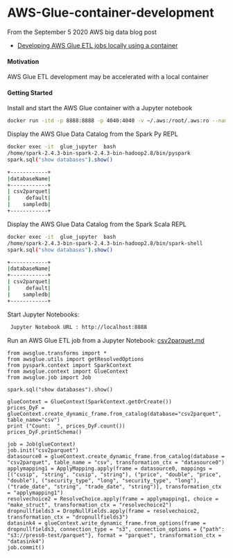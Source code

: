 # AWS-Glue-container-development

From the September 5 2020 AWS big data blog post 
 - [Developing AWS Glue ETL jobs locally using a container](https://aws.amazon.com/blogs/big-data/developing-aws-glue-etl-jobs-locally-using-a-container)

#### Motivation
AWS Glue ETL development may be accelerated with a local container 

#### Getting Started
Install and start the AWS Glue container with a Jupyter notebook 
```bash
docker run -itd -p 8888:8888 -p 4040:4040 -v ~/.aws:/root/.aws:ro --name glue_jupyter amazon/aws-glue-libs:glue_libs_1.0.0_image_01 /home/jupyter/jupyter_start.sh
```

Display the AWS Glue Data Catalog from the Spark Py REPL  
```bash
docker exec -it  glue_jupyter  bash
/home/spark-2.4.3-bin-spark-2.4.3-bin-hadoop2.8/bin/pyspark
spark.sql("show databases").show()

+------------+
|databaseName|
+------------+
| csv2parquet|
|     default|
|    sampledb|
+------------+
```

Display the AWS Glue Data Catalog from the Spark Scala REPL
```bash
docker exec -it  glue_jupyter  bash
/home/spark-2.4.3-bin-spark-2.4.3-bin-hadoop2.8/bin/spark-shell
spark.sql("show databases").show()

+------------+
|databaseName|
+------------+
| csv2parquet|
|     default|
|    sampledb|
+------------+

```

Start Jupyter Notebooks:
```bash
 Jupyter Notebook URL : http://localhost:8888
```

Run an AWS Glue ETL job from a Jupyter Notebook: [csv2parquet.md](csv2parquet.md)

```jupyterpython
from awsglue.transforms import *
from awsglue.utils import getResolvedOptions
from pyspark.context import SparkContext
from awsglue.context import GlueContext
from awsglue.job import Job

spark.sql("show databases").show()

glueContext = GlueContext(SparkContext.getOrCreate())
prices_DyF = glueContext.create_dynamic_frame.from_catalog(database="csv2parquet", table_name="csv")
print ("Count:  ", prices_DyF.count())
prices_DyF.printSchema()

job = Job(glueContext)
job.init("csv2parquet")
datasource0 = glueContext.create_dynamic_frame.from_catalog(database = "csv2parquet", table_name = "csv", transformation_ctx = "datasource0")
applymapping1 = ApplyMapping.apply(frame = datasource0, mappings = [("cusip", "string", "cusip", "string"), ("price", "double", "price", "double"), ("security_type", "long", "security_type", "long"), ("trade_date", "string", "trade_date", "string")], transformation_ctx = "applymapping1")
resolvechoice2 = ResolveChoice.apply(frame = applymapping1, choice = "make_struct", transformation_ctx = "resolvechoice2")
dropnullfields3 = DropNullFields.apply(frame = resolvechoice2, transformation_ctx = "dropnullfields3")
datasink4 = glueContext.write_dynamic_frame.from_options(frame = dropnullfields3, connection_type = "s3", connection_options = {"path": "s3://press0-test/parquet"}, format = "parquet", transformation_ctx = "datasink4")
job.commit()
```


